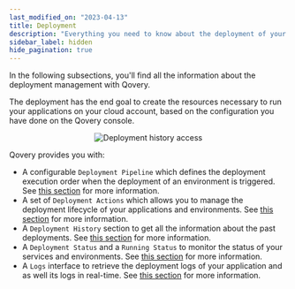 ```yaml
---
last_modified_on: "2023-04-13"
title: Deployment
description: "Everything you need to know about the deployment of your applications with Qovery"
sidebar_label: hidden
hide_pagination: true
---
```

In the following subsections, you'll find all the information about the deployment management with Qovery.

The deployment has the end goal to create the resources necessary to run your applications on your cloud account, based on the configuration you have done on the Qovery console.

<p align="center">
  <img src="/img/deployment/deployment_overview_qovery.png" alt="Deployment history access" />
</p>

Qovery provides you with:
- A configurable `Deployment Pipeline` which defines the deployment execution order when the deployment of an environment is triggered. See [this section][docs.using-qovery.deployment.deployment-pipeline] for more information.
- A set of `Deployment Actions` which allows you to manage the deployment lifecycle of your applications and environments. See [this section][docs.using-qovery.deployment.deployment-actions] for more information.
- A `Deployment History` section to get all the information about the past deployments. See [this section][docs.using-qovery.deployment.deployment-history] for more information.
- A `Deployment Status` and a `Running Status` to monitor the status of your services and environments. See [this section][docs.using-qovery.deployment.running-and-deployment-statuses] for more information.
- A `Logs` interface to retrieve the deployment logs of your application and as well its logs in real-time. See [this section][docs.using-qovery.deployment.logs] for more information.


[docs.using-qovery.deployment.deployment-actions]: /docs/using-qovery/deployment/deployment-actions/
[docs.using-qovery.deployment.deployment-history]: /docs/using-qovery/deployment/deployment-history/
[docs.using-qovery.deployment.deployment-pipeline]: /docs/using-qovery/deployment/deployment-pipeline/
[docs.using-qovery.deployment.logs]: /docs/using-qovery/deployment/logs/
[docs.using-qovery.deployment.running-and-deployment-statuses]: /docs/using-qovery/deployment/running-and-deployment-statuses/
